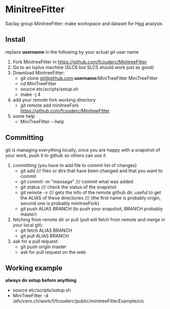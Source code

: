 MinitreeFitter
==============

Saclay group MinitreeFitter: make workspace and dataset for Hgg analysis

Install
--------

replace **username** in the following by your actual git user name

1. Fork MinitreeFitter in https://github.com/fcouderc/MinitreeFitter
2. Go to an lxplus machine (SLC6 but SLC5 should work just as good)
3. Download MinitreeFitter:
   - git clone git@github.com:**username**/MiniTreeFitter MiniTreeFitter
   - cd MiniTreeFitter
   - source etc/scripts/setup.sh
   - make -j 4   
4. add your remote fork working directory
   - git remote add minitreeFork https://github.com/fcouderc/MinitreeFitter
5. some help
   - MiniTreeFitter --help


Committing 
----------

git is managing everything locally, once you are happy with a snapshot of your work, push it to github so others can use it

1. committing (you have to add file to commit list of changes)
   - git add <files> <dirs>   /// files or dirs that have been changed and that you want to commit
   - git commit -m "message"  /// commit what was added
   - git status               /// check the status of the snapshot
   - git remote -v            /// gets the info of the remote github dir, useful to get the ALIAS of these directories
        	                    /// (the first name is probably origin, second one is probably minitreeFork)
   - git push ALIAS BRANCH (to push your snapshot, BRANCH probably master)
2. fetching from remote dir or pull (pull will fetch from remote and merge in your local git):
   - git fetch ALIAS BRANCH   
   - git pull ALIAS BRANCH   
3. ask for a pull request:
   - git push origin master
   - ask for pull request on the web

Working example
---------------

__always do setup before anything__
   - source etc/scripts/setup.sh
   - MiniTreeFitter -d /afs/cern.ch/work/f/fcouderc/public/minitreeFitterExample/cic



